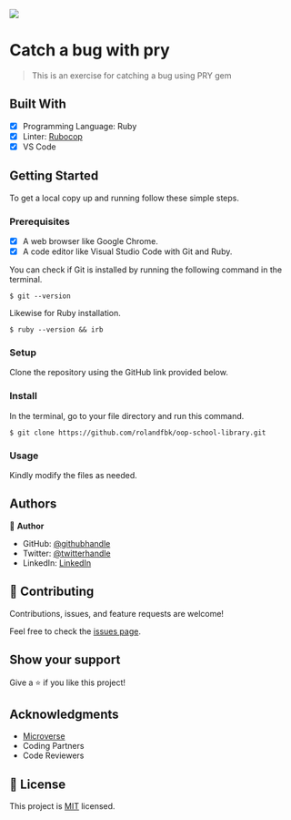 ![](https://img.shields.io/badge/Microverse-blueviolet)

# Catch a bug with pry

> This is an exercise for catching a bug using PRY gem

## Built With

- [x] Programming Language: Ruby
- [x] Linter: [Rubocop](https://rubocop.org/)
- [x] VS Code

## Getting Started

To get a local copy up and running follow these simple steps.

### Prerequisites

- [x] A web browser like Google Chrome.
- [x] A code editor like Visual Studio Code with Git and Ruby.

You can check if Git is installed by running the following command in the terminal.
```
$ git --version
```

Likewise for Ruby installation.
```
$ ruby --version && irb
```

### Setup

Clone the repository using the GitHub link provided below.

### Install

In the terminal, go to your file directory and run this command.

```
$ git clone https://github.com/rolandfbk/oop-school-library.git
```

### Usage

Kindly modify the files as needed.

## Authors


👤 **Author**

- GitHub: [@githubhandle](https://github.com/rolandfbk)
- Twitter: [@twitterhandle](https://twitter.com/rolandfbk)
- LinkedIn: [LinkedIn](https://www.linkedin.com/in/roland-ossisa-yuma)

## 🤝 Contributing

Contributions, issues, and feature requests are welcome!

Feel free to check the [issues page](https://github.com/rolandfbk/oop-school-library/issues).

## Show your support

Give a ⭐️ if you like this project!

## Acknowledgments

- [Microverse](https://www.microverse.org/)
- Coding Partners
- Code Reviewers

## 📝 License

This project is [MIT](./MIT.md) licensed.
